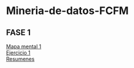 # Mineria-de-datos-FCFM
## FASE 1  
[Mapa mental 1](https://github.com/Ragres/Mineria-de-datos-FCFM/blob/master/Mapa_mental_Alanis_Mares_1821920.pdf)  
[Ejercicio 1](https://github.com/Ragres/Mineria-de-datos-FCFM/blob/master/Laboratorio%201%20MD%20(1).ipynb)  
[Resumenes](https://github.com/Ragres/Mineria-de-datos-FCFM/blob/master/Resumenes_1821920.pdf)
